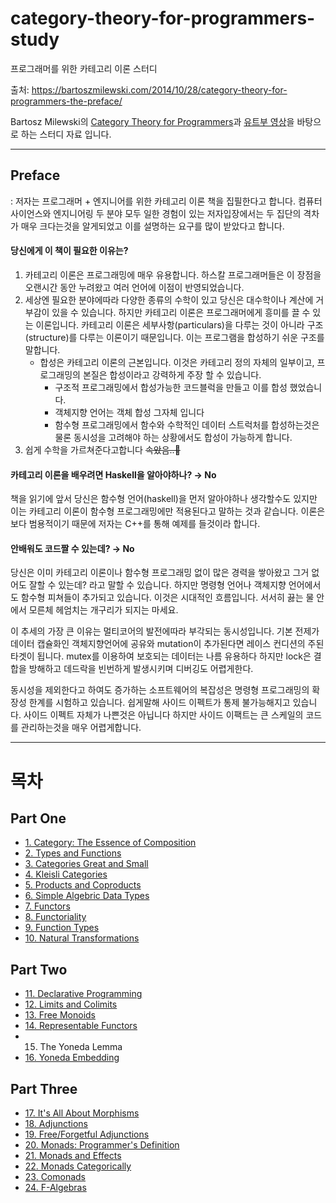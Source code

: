 # category-theory-for-programmers-study
프로그래머를 위한 카테고리 이론 스터디


출처: https://bartoszmilewski.com/2014/10/28/category-theory-for-programmers-the-preface/

Bartosz Milewski의 [Category Theory for Programmers](https://github.com/hmemcpy/milewski-ctfp-pdf/releases/download/v1.3.0/category-theory-for-programmers.pdf)과 [유트부 영상](https://www.youtube.com/playlist?list=PLbgaMIhjbmEnaH_LTkxLI7FMa2HsnawM_)을 바탕으로 하는 스터디 자료 입니다.

-----

## Preface
: 저자는 프로그래머 + 엔지니어를 위한 카테고리 이론 책을 집필한다고 합니다. 컴퓨터 사이언스와 엔지니어링 두 분야 모두 일한 경험이 있는 저자입장에서는 두 집단의 격차가 매우 크다는것을 알게되었고 이를 설명하는 요구를 많이 받았다고 합니다. 

#### 당신에게 이 책이 필요한 이유는?
1. 카테고리 이론은 프로그래밍에 매우 유용합니다. 하스칼 프로그래머들은 이 장점을 오랜시간 동안 누려왔고 여러 언어에 이점이 반영되었습니다.
2. 세상엔 필요한 분야에따라 다양한 종류의 수학이 있고 당신은 대수학이나 계산에 거부감이 있을 수 있습니다. 하지만 카테고리 이론은 프로그래머에게 흥미를 끌 수 있는 이론입니다. 카테고리 이론은 세부사항(particulars)을 다루는 것이 아니라 구조(structure)를 다루는 이론이기 때문입니다. 이는 프로그램을 합성하기 쉬운 구조를 말합니다.
    - 합성은 카테고리 이론의 근본입니다. 이것은 카테고리 정의 자체의 일부이고, 프로그래밍의 본질은 합성이라고 강력하게 주장 할 수 있습니다.
        - 구조적 프로그래밍에서 합성가능한 코드블럭을 만들고 이를 합성 했었습니다.
        - 객체지향 언어는 객체 합성 그자체 입니다
        - 함수형 프로그래밍에서 함수와 수학적인 데이터 스트럭처를 합성하는것은 물론 동시성을 고려해야 하는 상황에서도 합성이 가능하게 합니다.
3. 쉽게 수학을 가르쳐준다고합니다 ~~속았음..🥵~~

#### 카테고리 이론을 배우려면 Haskell을 알아야하나? →  No
책을 읽기에 앞서 당신은 함수형 언어(haskell)을 먼저 알아야하나 생각할수도 있지만 이는 카테고리 이론이 함수형 프로그래밍에만 적용된다고 말하는 것과 같습니다. 이론은 보다 범용적이기 때문에 저자는 C++를 통해 예제를 들것이라 합니다.

#### 안배워도 코드짤 수 있는데? → No
당신은 이미 카테고리 이론이나 함수형 프로그래밍 없이 많은 경력을 쌓아왔고 그거 없어도 잘할 수 있는데? 라고 말할 수 있습니다. 하지만 명령형 언어나 객체지향 언어에서도 함수형 피쳐들이 추가되고 있습니다. 이것은 시대적인 흐름입니다. 서서히 끓는 물 안에서 모른체 헤엄치는 개구리가 되지는 마세요.

이 추세의 가장 큰 이유는 멀티코어의 발전에따라 부각되는 동시성입니다. 기본 전제가 데이터 캡슐화인 객체지향언어에 공유와 mutation이 추가된다면 레이스 컨디션의 주된 타겟이 됩니다. mutex를 이용하여 보호되는 데이터는 나름 유용하다 하지만 lock은 결합을 방해하고 데드락을 빈번하게 발생시키며 디버깅도 어렵게한다.

동시성을 제외한다고 하여도 증가하는 소프트웨어의 복잡성은 명령형 프로그래밍의 확장성 한계를 시험하고 있습니다.  쉽게말해 사이드 이펙트가 통제 불가능해지고 있습니다. 사이드 이펙트 자체가 나쁜것은 아닙니다 하지만 사이드 이팩트는 큰 스케일의 코드를 관리하는것을 매우 어렵게합니다.

----

# 목차
## Part One
- [1. Category: The Essence of Composition](Part1/1_Category-The_Essence_of_Composition.md)
- [2. Types and Functions](Part1/2_Type_and_Fcuntions.md)
- [3. Categories Great and Small](Part1/3_Categories_Great_and_Small.md)
- [4. Kleisli Categories](Part1/4_Kleisli_Categories.md)
- [5. Products and Coproducts](Part1/5_Products_and_Coproducts.md)
- [6. Simple Algebric Data Types](Part1/6_Simple_Algebric_Data_Types.md)
- [7. Functors](Part1/7_Functors.md)
- [8. Functoriality](Part1/8_Functoriality.md)
- [9. Function Types](Part1/9_Function_Types.md)
- [10. Natural Transformations](Part1/10_Natural_Transformations.md)
## Part Two
- [11. Declarative Programming](Part2/11_Declarative_Programming.md)
- [12. Limits and Colimits](Part2/12_Limits_and_Colimits.md)
- [13. Free Monoids](Part2/13_Free_Monoids.md)
- [14. Representable Functors](Part2/14_Representable_Functors.md)
- 15. The Yoneda Lemma
- [16. Yoneda Embedding](Part2/16_Yoneda_Embedding.md)
## Part Three
- [17. It's All About Morphisms](Part3/17_Its_All_About_Morphisms.md)
- [18. Adjunctions](Part3/18_Adjunctions.md)
- [19. Free/Forgetful Adjunctions](Part3/19_Free_Forgetful_Adjunctions.md)
- [20. Monads: Programmer's Definition](Part3/20_Monads_Programmers_Definition.md)
- [21. Monads and Effects](Part3/21_Monads_and_Effects.md)
- [22. Monads Categorically](Part3/22_Monads_Categorically.md)
- [23. Comonads](Part3/23_Comonads.md)
- [24. F-Algebras](Part3/24_F_Algebras.md)


